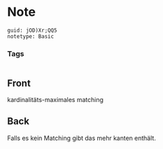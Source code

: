 # Note
```
guid: jOD)Xr;QQ5
notetype: Basic
```

### Tags
```
```

## Front
kardinalitäts-maximales matching

## Back
Falls es kein Matching gibt das mehr kanten enthält.
